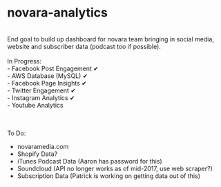 # novara-analytics 
<br />
End goal to build up dashboard for novara team bringing in social media, website and subscriber data (podcast too if possible).<br />
<br />
In Progress: <br />
- Facebook Post Engagement ✔ <br />
- AWS Database (MySQL) ✔ <br />
- Facebook Page Insights ✔ <br />
- Twitter Engagement ✔ <br />
- Instagram Analytics ✔ <br />
- Youtube Analytics <br />

<br /><br />
To Do: <br />
- novaramedia.com<br />
- Shopify Data?
- iTunes Podcast Data (Aaron has password for this)<br />
- Soundcloud (API no longer works as of mid-2017, use web scraper?) <br />
- Subscription Data (Patrick is working on getting data out of this)<br />

